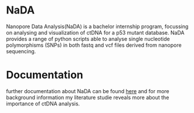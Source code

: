 # NaDA
Nanopore Data Analysis(NaDA) is a bachelor internship program, focussing on analysing and visualization of ctDNA for a p53 mutant database. NaDA provides a range of python scripts able to analyse single nucleotide polymorphisms (SNPs) in both fastq and vcf files derived from nanopore sequencing.

# Documentation
further documentation about NaDA can be found [here](https://rawgit.com/DouweSpaanderman/NaDA/master/Documentation/build/html/index.html) and for more background information my literature studie reveals more about the importance of ctDNA analysis.
